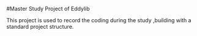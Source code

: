 #Master Study Project of Eddylib

This project is used to record the coding during the study ,building with a standard project structure.
